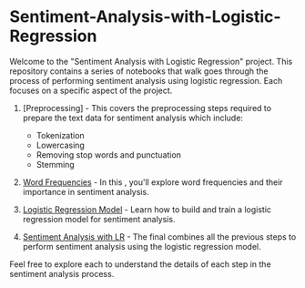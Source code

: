 # Sentiment-Analysis-with-Logistic-Regression

Welcome to the "Sentiment Analysis with Logistic Regression" project. This repository contains a series of notebooks that walk goes through the process of performing sentiment analysis using logistic regression. Each  focuses on a specific aspect of the project.

1. [Preprocessing] - This  covers the preprocessing steps required to prepare the text data for sentiment analysis which include:
   * Tokenization 
   * Lowercasing
   * Removing stop words and punctuation
   * Stemming



    

3. [Word Frequencies](2_word_frequencies.md) - In this , you'll explore word frequencies and their importance in sentiment analysis.

4. [Logistic Regression Model](3_logistic_regression_model.md) - Learn how to build and train a logistic regression model for sentiment analysis.

5. [Sentiment Analysis with LR](4_sentiment_analysis_with_lr.md) - The final  combines all the previous steps to perform sentiment analysis using the logistic regression model.

Feel free to explore each  to understand the details of each step in the sentiment analysis process.
